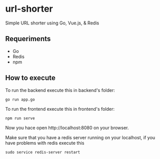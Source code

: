 # url-shorter
Simple URL shorter using Go, Vue.js, &amp; Redis

## Requeriments
- Go
- Redis
- npm

## How to execute
To run the backend execute this in backend's folder:
```
go run app.go
```
To run the frontend execute this in frontend's folder:
```
npm run serve
```
Now you hace open http://localhost:8080 on your browser.

Make sure that you have a redis server running on your localhost, if you have problems with redis execute this
```
sudo service redis-server restart
```
